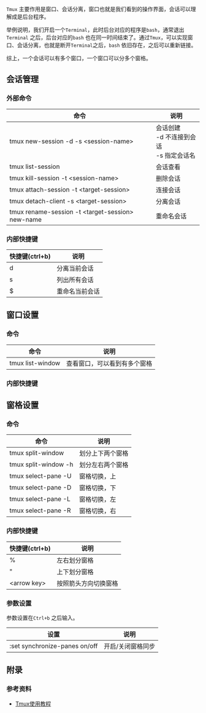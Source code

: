 `Tmux` 主要作用是窗口、会话分离，窗口也就是我们看到的操作界面，会话可以理解成是后台程序。

举例说明，我们开启一个`Terminal`，此时后台对应的程序是`bash`，通常退出`Terminal` 之后，后台对应的`bash` 也在同一时间结束了。通过`Tmux`，可以实现窗口、会话分离，也就是断开`Terminal`之后，`bash` 依旧存在，之后可以重新链接。



综上，一个会话可以有多个窗口，一个窗口可以分多个窗格。



## 会话管理

### 外部命令

| 命令                                               | 说明                                             |
| -------------------------------------------------- | ------------------------------------------------ |
| tmux new-session -d -s \<session-name\>            | 会话创建<br />-d 不连接到会话<br />-s 指定会话名 |
| tmux list-session                                  | 会话查看                                         |
| tmux kill-session -t \<session-name\>              | 删除会话                                         |
| tmux attach-session -t \<target-session\>          | 连接会话                                         |
| tmux detach-client -s \<target-session\>           | 分离会话                                         |
| tmux rename-session -t \<target-session\> new-name | 重命名会话                                       |

### 内部快捷键

| 快捷键(ctrl+b) | 说明           |
| -------------- | -------------- |
| d              | 分离当前会话   |
| s              | 列出所有会话   |
| $              | 重命名当前会话 |



## 窗口设置

### 命令

| 命令             | 说明                         |
| ---------------- | ---------------------------- |
| tmux list-window | 查看窗口，可以看到有多个窗格 |

### 内部快捷键



## 窗格设置

### 命令

| 命令                 | 说明             |
| -------------------- | ---------------- |
| tmux split-window    | 划分上下两个窗格 |
| tmux split-window -h | 划分左右两个窗格 |
| tmux select-pane -U  | 窗格切换，上     |
| tmux select-pane -D  | 窗格切换，下     |
| tmux select-pane -L  | 窗格切换，左     |
| tmux select-pane -R  | 窗格切换，右     |

### 内部快捷键

| 快捷键(ctrl+b) | 说明                 |
| -------------- | -------------------- |
| %              | 左右划分窗格         |
| "              | 上下划分窗格         |
| \<arrow key\>  | 按照箭头方向切换窗格 |


### 参数设置

参数设置在`Ctrl+b` 之后输入。

| 设置                          | 说明              |
|-------------------------------|-------------------|
| :set synchronize-panes on/off | 开启/关闭窗格同步 |




## 附录

### 参考资料

* [Tmux使用教程](https://www.ruanyifeng.com/blog/2019/10/tmux.html)
